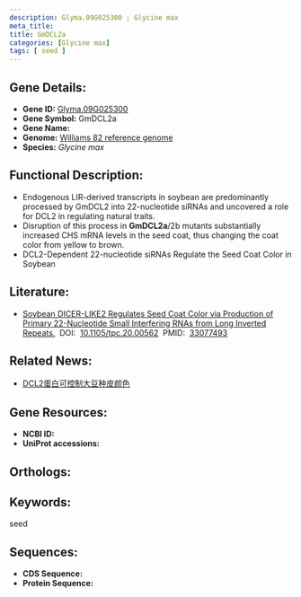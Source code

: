 ```yaml
---
description: Glyma.09G025300 ; Glycine max
meta_title:
title: GmDCL2a
categories: [Glycine max]
tags: [ seed ]
---
```


## Gene Details:
- **Gene ID:**	[Glyma.09G025300]()
- **Gene Symbol:** GmDCL2a
- **Gene Name:** 
- **Genome:** [Williams 82 reference genome]()
- **Species:** *Glycine max*

## Functional Description:
   - Endogenous LIR-derived transcripts in soybean are predominantly processed by GmDCL2 into 22-nucleotide siRNAs and uncovered a role for DCL2 in regulating natural traits.
   - Disruption of this process in **GmDCL2a**/2b mutants substantially increased CHS mRNA levels in the seed coat, thus changing the coat color from yellow to brown.
   - DCL2-Dependent 22-nucleotide siRNAs Regulate the Seed Coat Color in Soybean

## Literature:
   - [Soybean DICER-LIKE2 Regulates Seed Coat Color via Production of Primary 22-Nucleotide Small Interfering RNAs from Long Inverted Repeats.]( https://academic.oup.com/plcell/article/32/12/3662/6118589?login=true)&nbsp;&nbsp;DOI:&nbsp;&nbsp;[10.1105/tpc.20.00562](https://academic.oup.com/plcell/article/32/12/3662/6118589?login=true)&nbsp;&nbsp;PMID:&nbsp;&nbsp;[33077493](https://pubmed.ncbi.nlm.nih.gov/33077493/)

## Related News:
   - [DCL2蛋白可控制大豆种皮颜色](https://mp.weixin.qq.com/s?__biz=MzIyOTY2NDYyNQ==&mid=2247503257&idx=5&sn=126532d510e5a7775228a9e3a4282637&chksm=e8bdbf87dfca36917b4b9469a62f5a3ef41a8999125fcc7a18a657b1a0a2667370b651d0da3b&scene=27#wechat_redirect)

## Gene Resources:
- **NCBI ID:** [](https://www.ncbi.nlm.nih.gov/gene/?term=)
- **UniProt accessions:** [](https://www.uniprot.org/uniprotkb//entry)

## Orthologs:

## Keywords:
seed

## Sequences:
- **CDS Sequence:**
- **Protein Sequence:**
